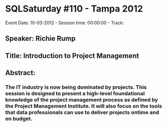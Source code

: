 # SQLSaturday #110 - Tampa 2012
Event Date: 10-03-2012 - Session time: 00:00:00 - Track: 
## Speaker: Richie Rump
## Title: Introduction to Project Management
## Abstract:
### The IT industry is now being dominated by projects. This session is designed to present a high-level foundational knowledge of the project management process as defined by the Project Management Institute. It will also focus on the tools that data professionals can use to deliver projects ontime and on budget.
